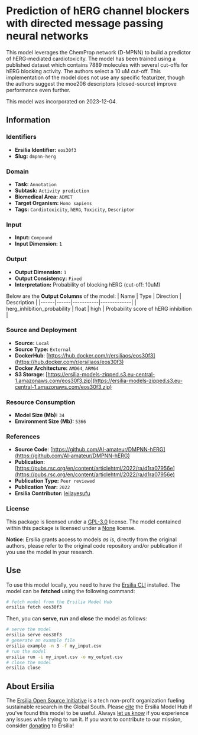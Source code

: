 # Prediction of hERG channel blockers with directed message passing neural networks

This model leverages the ChemProp network (D-MPNN) to build a predictor of hERG-mediated cardiotoxicity. The model has been trained using a published dataset which contains 7889 molecules with several cut-offs for hERG blocking activity. The authors select a 10 uM cut-off. This implementation of the model does not use any specific featurizer, though the authors suggest the moe206 descriptors (closed-source) improve performance even further.

This model was incorporated on 2023-12-04.

## Information
### Identifiers
- **Ersilia Identifier:** `eos30f3`
- **Slug:** `dmpnn-herg`

### Domain
- **Task:** `Annotation`
- **Subtask:** `Activity prediction`
- **Biomedical Area:** `ADMET`
- **Target Organism:** `Homo sapiens`
- **Tags:** `Cardiotoxicity`, `hERG`, `Toxicity`, `Descriptor`

### Input
- **Input:** `Compound`
- **Input Dimension:** `1`

### Output
- **Output Dimension:** `1`
- **Output Consistency:** `Fixed`
- **Interpretation:** Probability of blocking hERG (cut-off: 10uM)

Below are the **Output Columns** of the model:
| Name | Type | Direction | Description |
|------|------|-----------|-------------|
| herg_inhibition_probability | float | high | Probability score of hERG inhibition |


### Source and Deployment
- **Source:** `Local`
- **Source Type:** `External`
- **DockerHub**: [https://hub.docker.com/r/ersiliaos/eos30f3](https://hub.docker.com/r/ersiliaos/eos30f3)
- **Docker Architecture:** `AMD64`, `ARM64`
- **S3 Storage**: [https://ersilia-models-zipped.s3.eu-central-1.amazonaws.com/eos30f3.zip](https://ersilia-models-zipped.s3.eu-central-1.amazonaws.com/eos30f3.zip)

### Resource Consumption
- **Model Size (Mb):** `34`
- **Environment Size (Mb):** `5366`


### References
- **Source Code**: [https://github.com/AI-amateur/DMPNN-hERG](https://github.com/AI-amateur/DMPNN-hERG)
- **Publication**: [https://pubs.rsc.org/en/content/articlehtml/2022/ra/d1ra07956e](https://pubs.rsc.org/en/content/articlehtml/2022/ra/d1ra07956e)
- **Publication Type:** `Peer reviewed`
- **Publication Year:** `2022`
- **Ersilia Contributor:** [leilayesufu](https://github.com/leilayesufu)

### License
This package is licensed under a [GPL-3.0](https://github.com/ersilia-os/ersilia/blob/master/LICENSE) license. The model contained within this package is licensed under a [None](LICENSE) license.

**Notice**: Ersilia grants access to models _as is_, directly from the original authors, please refer to the original code repository and/or publication if you use the model in your research.


## Use
To use this model locally, you need to have the [Ersilia CLI](https://github.com/ersilia-os/ersilia) installed.
The model can be **fetched** using the following command:
```bash
# fetch model from the Ersilia Model Hub
ersilia fetch eos30f3
```
Then, you can **serve**, **run** and **close** the model as follows:
```bash
# serve the model
ersilia serve eos30f3
# generate an example file
ersilia example -n 3 -f my_input.csv
# run the model
ersilia run -i my_input.csv -o my_output.csv
# close the model
ersilia close
```

## About Ersilia
The [Ersilia Open Source Initiative](https://ersilia.io) is a tech non-profit organization fueling sustainable research in the Global South.
Please [cite](https://github.com/ersilia-os/ersilia/blob/master/CITATION.cff) the Ersilia Model Hub if you've found this model to be useful. Always [let us know](https://github.com/ersilia-os/ersilia/issues) if you experience any issues while trying to run it.
If you want to contribute to our mission, consider [donating](https://www.ersilia.io/donate) to Ersilia!
